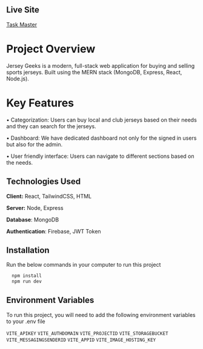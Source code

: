 
## Live Site

[Task Master](https://jersey-geeks.web.app)


# Project Overview

Jersey Geeks is a modern, full-stack web application for buying and selling sports jerseys. Built using the MERN stack (MongoDB, Express, React, Node.js).

# Key Features

• Categorization: Users can buy local and club jerseys based on their needs and they can search for the jerseys.

• Dashboard: We have dedicated dashboard not only for the signed in users but also for the admin.

• User friendly interface: Users can navigate to different sections based on the needs. 

## Technologies Used

**Client:** React, TailwindCSS, HTML

**Server:** Node, Express

**Database**: MongoDB

**Authentication**: Firebase, JWT Token


## Installation

Run the below commands in your computer to run this project

```bash
  npm install
  npm run dev
```
    
## Environment Variables

To run this project, you will need to add the following environment variables to your .env file

`VITE_APIKEY`
`VITE_AUTHDOMAIN`
`VITE_PROJECTID`
`VITE_STORAGEBUCKET`
`VITE_MESSAGINGSENDERID`
`VITE_APPID`
`VITE_IMAGE_HOSTING_KEY`


